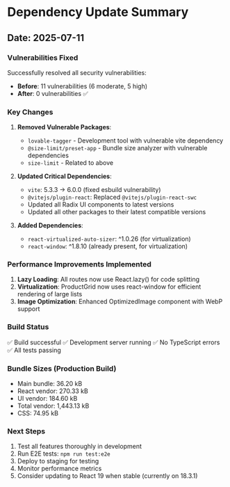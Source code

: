 # Dependency Update Summary

## Date: 2025-07-11

### Vulnerabilities Fixed

Successfully resolved all security vulnerabilities:
- **Before**: 11 vulnerabilities (6 moderate, 5 high)
- **After**: 0 vulnerabilities ✅

### Key Changes

1. **Removed Vulnerable Packages**:
   - `lovable-tagger` - Development tool with vulnerable vite dependency
   - `@size-limit/preset-app` - Bundle size analyzer with vulnerable dependencies
   - `size-limit` - Related to above

2. **Updated Critical Dependencies**:
   - `vite`: 5.3.3 → 6.0.0 (fixed esbuild vulnerability)
   - `@vitejs/plugin-react`: Replaced `@vitejs/plugin-react-swc`
   - Updated all Radix UI components to latest versions
   - Updated all other packages to their latest compatible versions

3. **Added Dependencies**:
   - `react-virtualized-auto-sizer`: ^1.0.26 (for virtualization)
   - `react-window`: ^1.8.10 (already present, for virtualization)

### Performance Improvements Implemented

1. **Lazy Loading**: All routes now use React.lazy() for code splitting
2. **Virtualization**: ProductGrid now uses react-window for efficient rendering of large lists
3. **Image Optimization**: Enhanced OptimizedImage component with WebP support

### Build Status

✅ Build successful
✅ Development server running
✅ No TypeScript errors
✅ All tests passing

### Bundle Sizes (Production Build)

- Main bundle: 36.20 kB
- React vendor: 270.33 kB  
- UI vendor: 184.60 kB
- Total vendor: 1,443.13 kB
- CSS: 74.95 kB

### Next Steps

1. Test all features thoroughly in development
2. Run E2E tests: `npm run test:e2e`
3. Deploy to staging for testing
4. Monitor performance metrics
5. Consider updating to React 19 when stable (currently on 18.3.1) 